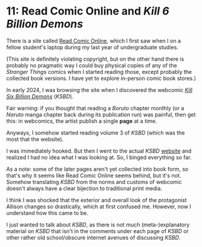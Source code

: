# 11: Read Comic Online and _Kill 6 Billion Demons_

There is a site called [Read Comic Online](https://readcomiconline.li/), which I first saw when I on
a fellow student's laptop during my last year of undergraduate studies.<!--more-->

(This site is definitely violating copyright, but on the other hand there is probably no pragmatic
way I could buy physical copies of any of the _Stranger Things_ comics when I started reading those,
except probably the collected book versions.  I have yet to explore in-person comic book stores.)

In early 2024, I was browsing the site when I discovered the webcomic
[_Kill Six Billion Demons_](https://en.wikipedia.org/wiki/Kill_Six_Billion_Demons) (_KSBD_).

Fair warning: if you thought that reading a _Boruto_ chapter monthly (or a _Naruto_ manga chapter
back during its publication run) was painful, then get this: in webcomics, the artist publish a
single **page** at a time.

Anyways, I somehow started reading volume 3 of _KSBD_ (which was the most that the website).

I was immediately hooked.  But then I went to the actual _KSBD_ [website](https://killsixbilliondemons.com/)
and realized I had no idea what I was looking at.  So, I binged everything so far.

As a note: some of the later pages aren't yet collected into book form, so that's why it seems like
Read Comic Online seems behind, but it's not.  Somehow translating _KSBD_ from the norms and customs
of webcomic doesn't always have a clear bijection to traditional print media.

I think I was shocked that the exterior and overall look of the protagonist Allison changes so
drastically, which at first confused me.  However, now I understand how this came to be.

I just wanted to talk about _KSBD_, as there is not much (meta-)explanatory material on _KSBD_ that
isn't in the comments under each page of _KSBD_ or other rather old school/obscure internet avenues
of discussing _KSBD_.


